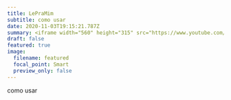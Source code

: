 ```yaml
---
title: LePraMim
subtitle: como usar
date: 2020-11-03T19:15:21.787Z
summary: <iframe width="560" height="315" src="https://www.youtube.com/embed/-tKhogLJwis" frameborder="0" allow="accelerometer; autoplay; clipboard-write; encrypted-media; gyroscope; picture-in-picture" allowfullscreen></iframe>
draft: false
featured: true
image:
  filename: featured
  focal_point: Smart
  preview_only: false
---
```

como usar
